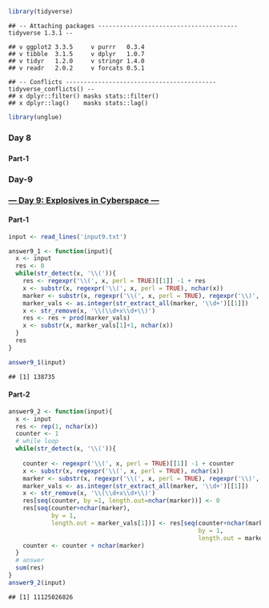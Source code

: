 ``` r
library(tidyverse)
```

    ## -- Attaching packages --------------------------------------- tidyverse 1.3.1 --

    ## v ggplot2 3.3.5     v purrr   0.3.4
    ## v tibble  3.1.5     v dplyr   1.0.7
    ## v tidyr   1.2.0     v stringr 1.4.0
    ## v readr   2.0.2     v forcats 0.5.1

    ## -- Conflicts ------------------------------------------ tidyverse_conflicts() --
    ## x dplyr::filter() masks stats::filter()
    ## x dplyr::lag()    masks stats::lag()

``` r
library(unglue)
```

### Day 8

### [](https://adventofcode.com/2016/day/8)

#### Part-1

### Day-9

### [— Day 9: Explosives in Cyberspace —](https://adventofcode.com/2016/day/9)

#### Part-1

``` r
input <- read_lines('input9.txt')

answer9_1 <- function(input){
  x <- input
  res <- 0
  while(str_detect(x, '\\(')){
    res <- regexpr('\\(', x, perl = TRUE)[[1]] -1 + res
    x <- substr(x, regexpr('\\(', x, perl = TRUE), nchar(x))
    marker <- substr(x, regexpr('\\(', x, perl = TRUE), regexpr('\\)', x, perl = TRUE))
    marker_vals <- as.integer(str_extract_all(marker, '\\d+')[[1]])
    x <- str_remove(x, '\\(\\d+x\\d+\\)')
    res <- res + prod(marker_vals)
    x <- substr(x, marker_vals[1]+1, nchar(x))
  }
  res
}

answer9_1(input)
```

    ## [1] 138735

#### Part-2

``` r
answer9_2 <- function(input){
  x <- input
  res <- rep(1, nchar(x))
  counter <- 1
  # while loop
  while(str_detect(x, '\\(')){
    
    counter <- regexpr('\\(', x, perl = TRUE)[[1]] -1 + counter
    x <- substr(x, regexpr('\\(', x, perl = TRUE), nchar(x))
    marker <- substr(x, regexpr('\\(', x, perl = TRUE), regexpr('\\)', x, perl = TRUE))
    marker_vals <- as.integer(str_extract_all(marker, '\\d+')[[1]])
    x <- str_remove(x, '\\(\\d+x\\d+\\)')
    res[seq(counter, by =1, length.out=nchar(marker))] <- 0
    res[seq(counter+nchar(marker), 
            by = 1, 
            length.out = marker_vals[1])] <- res[seq(counter+nchar(marker), 
                                                     by = 1, 
                                                     length.out = marker_vals[1])] * marker_vals[2]
    counter <- counter + nchar(marker)
  }
  # answer
  sum(res)
}
answer9_2(input)
```

    ## [1] 11125026826

